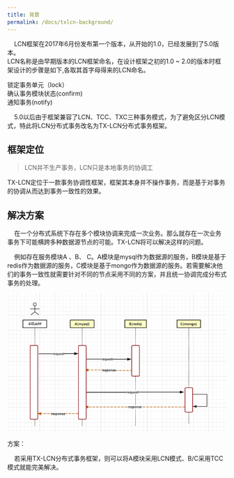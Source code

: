 ```yaml
---
title: 背景
permalink: /docs/txlcn-background/
---
```


&nbsp;&nbsp;&nbsp;&nbsp;LCN框架在2017年6月份发布第一个版本，从开始的1.0，已经发展到了5.0版本。     
LCN名称是由早期版本的LCN框架命名，在设计框架之初的1.0 ~ 2.0的版本时框架设计的步骤是如下,各取其首字母得来的LCN命名。
       
锁定事务单元（lock）  
确认事务模块状态(confirm)    
通知事务(notify)       

&nbsp;&nbsp;&nbsp;&nbsp;5.0以后由于框架兼容了LCN、TCC、TXC三种事务模式，为了避免区分LCN模式，特此将LCN分布式事务改名为TX-LCN分布式事务框架。

## 框架定位

> LCN并不生产事务，LCN只是本地事务的协调工

TX-LCN定位于一款事务协调性框架，框架其本身并不操作事务，而是基于对事务的协调从而达到事务一致性的效果。


## 解决方案
&nbsp;&nbsp;&nbsp;&nbsp;在一个分布式系统下存在多个模块协调来完成一次业务。那么就存在一次业务事务下可能横跨多种数据源节点的可能。TX-LCN将可以解决这样的问题。

&nbsp;&nbsp;&nbsp;&nbsp;例如存在服务模块A 、B、 C。A模块是mysql作为数据源的服务，B模块是基于redis作为数据源的服务，C模块是基于mongo作为数据源的服务。若需要解决他们的事务一致性就需要针对不同的节点采用不同的方案，并且统一协调完成分布式事务的处理。


![](../../img/docs/abc.png)


方案：    

&nbsp;&nbsp;&nbsp;&nbsp;若采用TX-LCN分布式事务框架，则可以将A模块采用LCN模式、B/C采用TCC模式就能完美解决。
